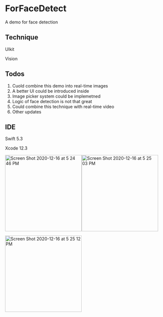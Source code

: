 # ForFaceDetect
A demo for face detection

## Technique
UIkit

Vision

## Todos
1. Cuold combine this demo into real-time images
2. A better UI could be introduced inside
3. Image picker system could be implemetned
4. Logic of face detection is not that great
5. Could combine this technique with real-time video
6. Other updates
## IDE
Swift 5.3

Xcode 12.3


<img width="250" alt="Screen Shot 2020-12-16 at 5 24 46 PM" src="https://user-images.githubusercontent.com/63318597/102414459-97ed8e00-3fc4-11eb-8af7-64cb24ed7340.png"><img width="250" alt="Screen Shot 2020-12-16 at 5 25 03 PM" src="https://user-images.githubusercontent.com/63318597/102414467-9c19ab80-3fc4-11eb-997b-a9e8bd82d68b.png">

<img width="250" alt="Screen Shot 2020-12-16 at 5 25 12 PM" src="https://user-images.githubusercontent.com/63318597/102414480-a0de5f80-3fc4-11eb-8128-78fd5d335e57.png">
